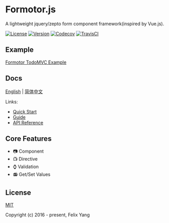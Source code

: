 # Formotor.js

A lightweight jquery/zepto form component framework(inspired by Vue.js).

[![License](https://img.shields.io/npm/l/formotor.svg)](https://www.npmjs.com/package/formotor)
[![Version](https://img.shields.io/npm/v/formotor.svg)](https://www.npmjs.com/package/formotor)
[![Codecov](https://codecov.io/gh/felixpy/formotor/branch/dev/graph/badge.svg)](https://codecov.io/gh/felixpy/formotor)
[![TravisCI](https://travis-ci.org/felixpy/formotor.svg?branch=dev)](https://travis-ci.org/felixpy/formotor)

## Example

[Formotor TodoMVC Example](https://jsfiddle.net/felixpy/x28rdemc/)

## Docs

[English](https://felixpy.github.io/formotor) | [简体中文](https://felixpy.github.io/formotor/#/zh-cn/)

Links:

- [Quick Start](https://felixpy.github.io/formotor/#/intro)
- [Guide](https://felixpy.github.io/formotor/#/component)
- [API Reference](https://felixpy.github.io/formotor/#/api)

## Core Features

- :camera: Component
- :tv: Directive
- :watch: Validation
- :radio: Get/Set Values

## License

[MIT](http://opensource.org/licenses/MIT)

Copyright (c) 2016 - present, Felix Yang
